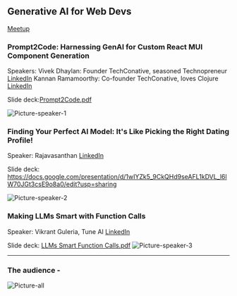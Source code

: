 
## Generative AI for Web Devs
[Meetup](https://www.meetup.com/chennnai-ai-meetup/events/301130925/)


### Prompt2Code: Harnessing GenAI for Custom React MUI Component Generation

Speakers:
Vivek Dhaylan: Founder TechConative, seasoned Technopreneur [LinkedIn](https://www.linkedin.com/in/vivek-dhayalan-1084211b/)
Kannan Ramamoorthy: Co-founder TechConative, loves Clojure [LinkedIn](https://www.linkedin.com/in/kannangce/)

Slide deck:[Prompt2Code.pdf](https://github.com/chennai-js/talks/files/15447465/Prompt2Code.pdf)


![Picture-speaker-1](https://github.com/chennai-js/talks/assets/138240/2e0d0e36-3643-40c6-bde2-99f6024a5636)

### Finding Your Perfect AI Model: It's Like Picking the Right Dating Profile!
Speaker: Rajavasanthan [LinkedIn](https://www.linkedin.com/in/rajavasanthan)

Slide deck: https://docs.google.com/presentation/d/1wIYZk5_9CkQHd9seAFL1kDVL_l6lW70JGt3csE9o8a0/edit?usp=sharing

![Picture-speaker-2](https://github.com/chennai-js/talks/assets/138240/ebcf25dd-8b07-43f9-87aa-3d459c1d9047)

### Making LLMs Smart with Function Calls
Speaker: Vikrant Guleria, Tune AI [LinkedIn](https://www.linkedin.com/in/vikrant-guleria/)

Slide deck: [LLMs Smart Function Calls.pdf](https://github.com/chennai-js/talks/files/15447470/LLMs.Smart.Function.Calls.pdf)
![Picture-speaker-3](https://github.com/chennai-js/talks/assets/138240/69c13719-1b2f-45ab-9eff-7156ab34c25d)

---

### The audience -

![Picture-all](https://github.com/chennai-js/talks/assets/138240/f037b96c-4008-4aa1-b21f-35c0ceaa4dac)


